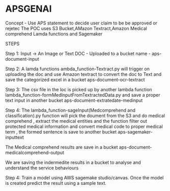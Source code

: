 # APSGENAI

Concept - Use APS statement to decide user claim to be be approved or rejetec
The POC uses S3 Bucket,AMazon Textract,Amazon Medical comprehend Lamda functions and Sagemaker

STEPS

Step 1: Input -> An Image or Text DOC - Uploaded to a bucket name - aps-document-input

Step 2: A lamda functions ambda_function-Textract.py will trigger on uploading the doc and use Amazon textract to convert the doc to Text and save the categorized excel in a bucket aps-document-ocr-textract

Step 3: The csv file in the loc is picked up by another lambda function lambda_function-formMedInputFromTextractedData.py and save a proper text input in another bucket aps-document-extratedate-medinput

Step 4: The lambda_function-sageInput(Medcomprehend and classification).py function will pick the doument from the S3 and do medical comprehend , extract the medical entities and the function filter out protected medical information and convert medical code to proper medical term , the formed sentence is save to another bucket aps-sagemaker-inputtext

The Medical comprehend results are save in a bucket aps-document-medicalcomprehend-output

We are saving the indermedite results in a bucket to analyse and understand the service behaviours

Step 4: Train a model using AWS sagemake studio/canvas. Once the model is created predict the result using a sample text.








